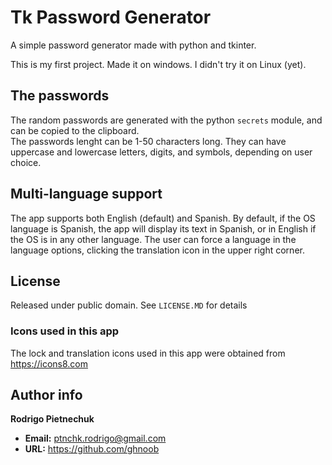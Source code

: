 # Tk Password Generator
 A simple password generator made with python and tkinter.

 This is my first project. Made it on windows. I didn't try it on Linux (yet).

## The passwords
 The random passwords are generated with the python `secrets` module, and can be copied to the clipboard.  
 The passwords lenght can be 1-50 characters long. They can have uppercase and lowercase letters, digits, and symbols, depending on user choice.

## Multi-language support
The app supports both English (default) and Spanish. By default, if the OS language is Spanish, the app will display its text in Spanish, or in English if the OS is in any other language. The user can force a language in the language options, clicking the translation icon in the upper right corner.

## License
 Released under public domain. See `LICENSE.MD` for details

### Icons used in this app
The lock and translation icons used in this app were obtained from https://icons8.com

## Author info
**Rodrigo Pietnechuk**
+ **Email:** ptnchk.rodrigo@gmail.com
+ **URL:** https://github.com/ghnoob